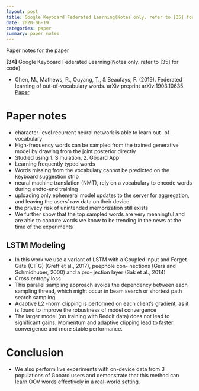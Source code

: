 ```yaml
---
layout: post
title: Google Keyboard Federated Learning(Notes only. refer to [35] for code)
date: 2020-06-19
categories: paper
summary: paper notes
---
```

Paper notes for the paper

**[34]** Google Keyboard Federated Learning(Notes only. refer to [35] for code)
- Chen, M., Mathews, R., Ouyang, T., & Beaufays, F. (2019). Federated learning of out-of-vocabulary words. arXiv preprint arXiv:1903.10635.  [Paper](https://arxiv.org/pdf/1903.10635)

# Paper notes

- character-level recurrent neural network is able to learn out- of-vocabulary
- High-frequency words can be sampled from the trained generative model by drawing from the joint posterior directly
- Studied using 1. Simulation, 2. Gboard App
- Learning frequently typed words
- Words missing from the vocabulary cannot be predicted on the keyboard suggestion strip
- neural machine translation (NMT), rely on a vocabulary to encode words during endto-end training 
- uploading only ephemeral model updates to the server for aggregation, and leaving the users’ raw data on their device. 
-  the privacy risk of unintended memorization still exists
- We further show that the top sampled words are very meaningful and are able to capture words we know to be trending in the news at the time of the experiments

## LSTM Modeling

- In this work we use a variant of LSTM with a Coupled Input and Forget Gate (CIFG) (Greff et al., 2017), peephole con- nections (Gers and Schmidhuber, 2000) and a pro- jection layer (Sak et al., 2014) 
- Cross entropy loss
- This parallel sampling approach avoids the dependency between each sampling thread, which might occur in beam search or shortest path search sampling
- Adaptive L2 -norm clipping is performed on each client’s gradient, as it is found to improve the robustness of model convergence
- The larger model (on training with Reddit data) does not lead to significant gains. Momentum and adaptive clipping lead to faster convergence and more stable performance.

# Conclusion

- We also perform live experiments with on-device data from 3 populations of Gboard users and demonstrate that this method can learn OOV words effectively in a real-world setting.
